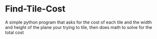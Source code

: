 # Find-Tile-Cost
A simple python program that asks for the cost of each tile and the width and height of the plane your trying to tile, then does math to solve for the total cost